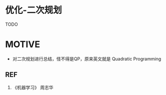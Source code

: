 # 优化-二次规划


TODO


# MOTIVE

* 对二次规划进行总结，怪不得是QP，原来英文就是 Quadratic Programming










## REF

1. 《机器学习》 周志华
